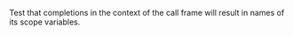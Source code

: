 Test that completions in the context of the call frame will result in names of its scope variables.
